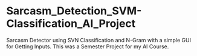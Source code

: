 # Sarcasm_Detection_SVM-Classification_AI_Project
Sarcasm Detector using SVN Classification and N-Gram with a simple GUI for Getting Inputs.
This was a Semester Project for my AI Course.
